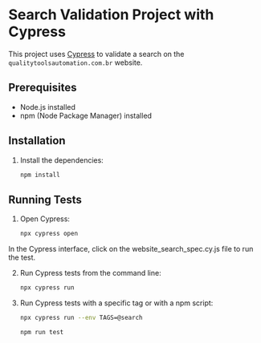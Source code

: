 # Search Validation Project with Cypress

This project uses [Cypress](https://www.cypress.io) to validate a search on the `qualitytoolsautomation.com.br` website.

## Prerequisites

- Node.js installed
- npm (Node Package Manager) installed

## Installation

1. Install the dependencies:

   ```sh
   npm install
   ```

## Running Tests

1. Open Cypress:  

   ```sh
   npx cypress open
   ```

In the Cypress interface, click on the website_search_spec.cy.js file to run the test.

2. Run Cypress tests from the command line:

   ```sh
   npx cypress run
   ```

3. Run Cypress tests with a specific tag or with a npm script:

   ```sh
   npx cypress run --env TAGS=@search
   ```

   ```sh
   npm run test
   ```
